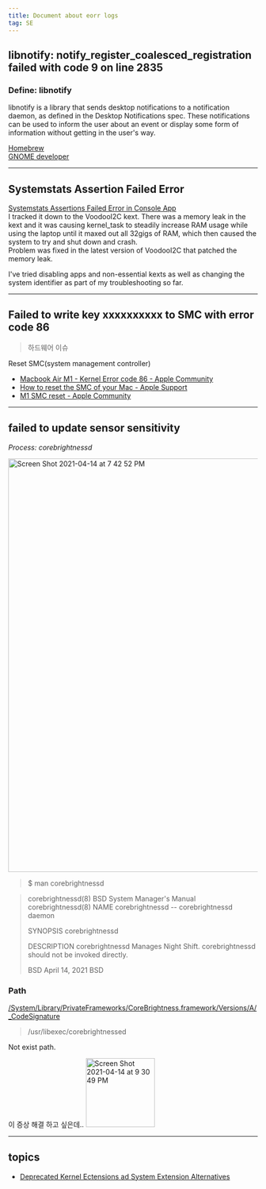 ```yaml
---
title: Document about eorr logs
tag: SE
---
```


## libnotify: notify_register_coalesced_registration failed with code 9 on line 2835

### Define: libnotify

libnotify is a library that sends desktop notifications to a notification daemon, as defined in the Desktop Notifications spec. These notifications can be used to inform the user about an event or display some form of information without getting in the user's way.

[Homebrew](https://formulae.brew.sh/formula/libnotify)  
[GNOME developer](https://developer.gnome.org/libnotify/)  


---
## Systemstats Assertion Failed Error  

[Systemstats Assertions Failed Error in Console App](https://www.insanelymac.com/forum/topic/336512-systemstats-assertion-failed-error-in-console-app-solved/)  
I tracked it down to the VoodooI2C kext. There was a memory leak in the kext and it was causing kernel_task to steadily increase RAM usage while using the laptop until it maxed out all 32gigs of RAM, which then caused the system to try and shut down and crash.   
Problem was fixed in the latest version of VoodooI2C that patched the memory leak.  

I've tried disabling apps and non-essential kexts as well as changing the system identifier as part of my troubleshooting so far.  

---
## Failed to write key xxxxxxxxxx to SMC with error code 86  

> 하드웨어 이슈  

Reset SMC(system management controller)

* [Macbook Air M1 - Kernel Error code 86 - Apple Community](https://discussions.apple.com/thread/252086955)  
* [How to reset the SMC of your Mac - Apple Support](https://support.apple.com/en-us/HT201295)  
* [M1 SMC reset - Apple Community](https://discussions.apple.com/thread/252114787)  

---
## failed to update sensor sensitivity  

*Process: corebrightnessd*

<img width="833" alt="Screen Shot 2021-04-14 at 7 42 52 PM" src="https://user-images.githubusercontent.com/59364300/114707606-6368c380-9d65-11eb-94e9-a41e5cbeabde.png">

>$  man corebrightnessd

> corebrightnessd(8)        BSD System Manager's Manual       corebrightnessd(8)
> NAME
>     corebrightnessd -- corebrightnessd daemon
>
> SYNOPSIS
>     corebrightnessd
>
> DESCRIPTION
>     corebrightnessd Manages Night Shift.  corebrightnessd should not be
>     invoked directly.
>
> BSD                             April 14, 2021                             BSD

### Path

[/System/Library/PrivateFrameworks/CoreBrightness.framework/Versions/A/_CodeSignature](http://www.apple.com/DTDs/PropertyList-1.0.dtd)  

> /usr/libexec/corebrightnessed 

Not exist path.

이 증상 해결 하고 싶은데..
<img width="139" alt="Screen Shot 2021-04-14 at 9 30 49 PM" src="https://user-images.githubusercontent.com/59364300/114710598-dfb0d600-9d68-11eb-8189-f3a343262f2f.png">

---
## topics 

* [Deprecated Kernel Ectensions ad System Extension Alternatives](https://developer.apple.com/kr/support/kernel-extensions/)  

